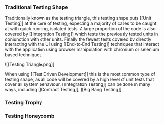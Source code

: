 ### Traditional Testing Shape
Traditionally known as the testing triangle, this testing shape puts [[Unit Testing]] at the core of testing, expecting a majority of cases to be caught at with quick running, isolated tests. A large proportion of the code is also covered by [[Integration Testing]] which tests the previously tested units in conjunction with other units. Finally the fewest tests covered by directly interacting with the UI using [[End-to-End Testing]] techniques that interact with the application using browser manipulation with chromium or selenium based techniques.

![[Testing Triangle.png]]

When using [[Test Driven Development]] this is the most common type of testing shape, as all code will be covered by a high level of unit tests that cover all system behaviour. [[Integration Testing]] can be done in many ways, including [[Contract Testing]], [[Big Bang Testing]]

### Testing Trophy


### Testing Honeycomb
